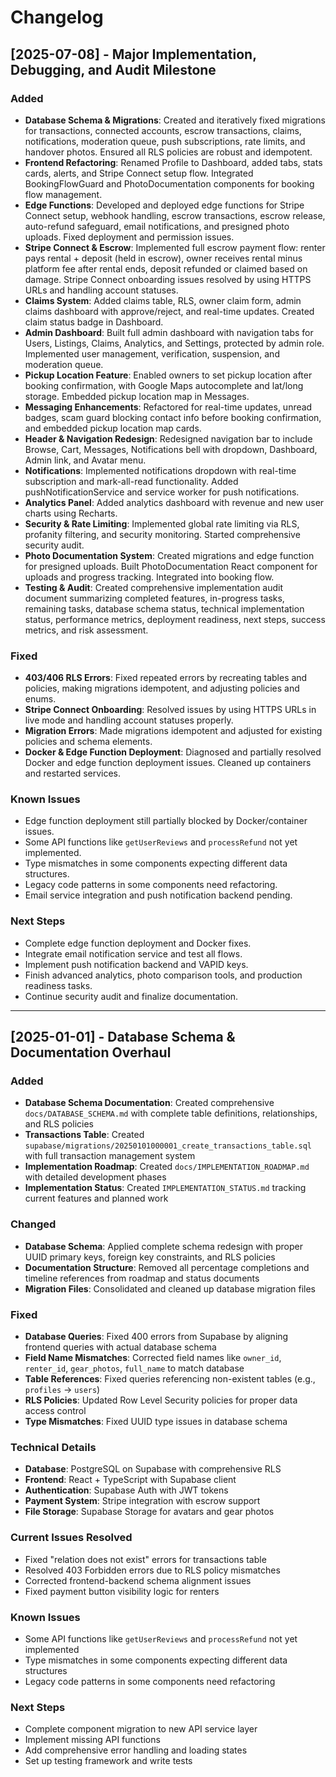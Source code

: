 # Changelog

## [2025-07-08] - Major Implementation, Debugging, and Audit Milestone

### Added

- **Database Schema & Migrations**: Created and iteratively fixed migrations for transactions, connected accounts, escrow transactions, claims, notifications, moderation queue, push subscriptions, rate limits, and handover photos. Ensured all RLS policies are robust and idempotent.
- **Frontend Refactoring**: Renamed Profile to Dashboard, added tabs, stats cards, alerts, and Stripe Connect setup flow. Integrated BookingFlowGuard and PhotoDocumentation components for booking flow management.
- **Edge Functions**: Developed and deployed edge functions for Stripe Connect setup, webhook handling, escrow transactions, escrow release, auto-refund safeguard, email notifications, and presigned photo uploads. Fixed deployment and permission issues.
- **Stripe Connect & Escrow**: Implemented full escrow payment flow: renter pays rental + deposit (held in escrow), owner receives rental minus platform fee after rental ends, deposit refunded or claimed based on damage. Stripe Connect onboarding issues resolved by using HTTPS URLs and handling account statuses.
- **Claims System**: Added claims table, RLS, owner claim form, admin claims dashboard with approve/reject, and real-time updates. Created claim status badge in Dashboard.
- **Admin Dashboard**: Built full admin dashboard with navigation tabs for Users, Listings, Claims, Analytics, and Settings, protected by admin role. Implemented user management, verification, suspension, and moderation queue.
- **Pickup Location Feature**: Enabled owners to set pickup location after booking confirmation, with Google Maps autocomplete and lat/long storage. Embedded pickup location map in Messages.
- **Messaging Enhancements**: Refactored for real-time updates, unread badges, scam guard blocking contact info before booking confirmation, and embedded pickup location map cards.
- **Header & Navigation Redesign**: Redesigned navigation bar to include Browse, Cart, Messages, Notifications bell with dropdown, Dashboard, Admin link, and Avatar menu.
- **Notifications**: Implemented notifications dropdown with real-time subscription and mark-all-read functionality. Added pushNotificationService and service worker for push notifications.
- **Analytics Panel**: Added analytics dashboard with revenue and new user charts using Recharts.
- **Security & Rate Limiting**: Implemented global rate limiting via RLS, profanity filtering, and security monitoring. Started comprehensive security audit.
- **Photo Documentation System**: Created migrations and edge function for presigned uploads. Built PhotoDocumentation React component for uploads and progress tracking. Integrated into booking flow.
- **Testing & Audit**: Created comprehensive implementation audit document summarizing completed features, in-progress tasks, remaining tasks, database schema status, technical implementation status, performance metrics, deployment readiness, next steps, success metrics, and risk assessment.

### Fixed

- **403/406 RLS Errors**: Fixed repeated errors by recreating tables and policies, making migrations idempotent, and adjusting policies and enums.
- **Stripe Connect Onboarding**: Resolved issues by using HTTPS URLs in live mode and handling account statuses properly.
- **Migration Errors**: Made migrations idempotent and adjusted for existing policies and schema elements.
- **Docker & Edge Function Deployment**: Diagnosed and partially resolved Docker and edge function deployment issues. Cleaned up containers and restarted services.

### Known Issues

- Edge function deployment still partially blocked by Docker/container issues.
- Some API functions like `getUserReviews` and `processRefund` not yet implemented.
- Type mismatches in some components expecting different data structures.
- Legacy code patterns in some components need refactoring.
- Email service integration and push notification backend pending.

### Next Steps

- Complete edge function deployment and Docker fixes.
- Integrate email notification service and test all flows.
- Implement push notification backend and VAPID keys.
- Finish advanced analytics, photo comparison tools, and production readiness tasks.
- Continue security audit and finalize documentation.

---

## [2025-01-01] - Database Schema & Documentation Overhaul

### Added

- **Database Schema Documentation**: Created comprehensive `docs/DATABASE_SCHEMA.md` with complete table definitions, relationships, and RLS policies
- **Transactions Table**: Created `supabase/migrations/20250101000001_create_transactions_table.sql` with full transaction management system
- **Implementation Roadmap**: Created `docs/IMPLEMENTATION_ROADMAP.md` with detailed development phases
- **Implementation Status**: Created `IMPLEMENTATION_STATUS.md` tracking current features and planned work

### Changed

- **Database Schema**: Applied complete schema redesign with proper UUID primary keys, foreign key constraints, and RLS policies
- **Documentation Structure**: Removed all percentage completions and timeline references from roadmap and status documents
- **Migration Files**: Consolidated and cleaned up database migration files

### Fixed

- **Database Queries**: Fixed 400 errors from Supabase by aligning frontend queries with actual database schema
- **Field Name Mismatches**: Corrected field names like `owner_id`, `renter_id`, `gear_photos`, `full_name` to match database
- **Table References**: Fixed queries referencing non-existent tables (e.g., `profiles` → `users`)
- **RLS Policies**: Updated Row Level Security policies for proper data access control
- **Type Mismatches**: Fixed UUID type issues in database schema

### Technical Details

- **Database**: PostgreSQL on Supabase with comprehensive RLS
- **Frontend**: React + TypeScript with Supabase client
- **Authentication**: Supabase Auth with JWT tokens
- **Payment System**: Stripe integration with escrow support
- **File Storage**: Supabase Storage for avatars and gear photos

### Current Issues Resolved

- Fixed "relation does not exist" errors for transactions table
- Resolved 403 Forbidden errors due to RLS policy mismatches
- Corrected frontend-backend schema alignment issues
- Fixed payment button visibility logic for renters

### Known Issues

- Some API functions like `getUserReviews` and `processRefund` not yet implemented
- Type mismatches in some components expecting different data structures
- Legacy code patterns in some components need refactoring

### Next Steps

- Complete component migration to new API service layer
- Implement missing API functions
- Add comprehensive error handling and loading states
- Set up testing framework and write tests
